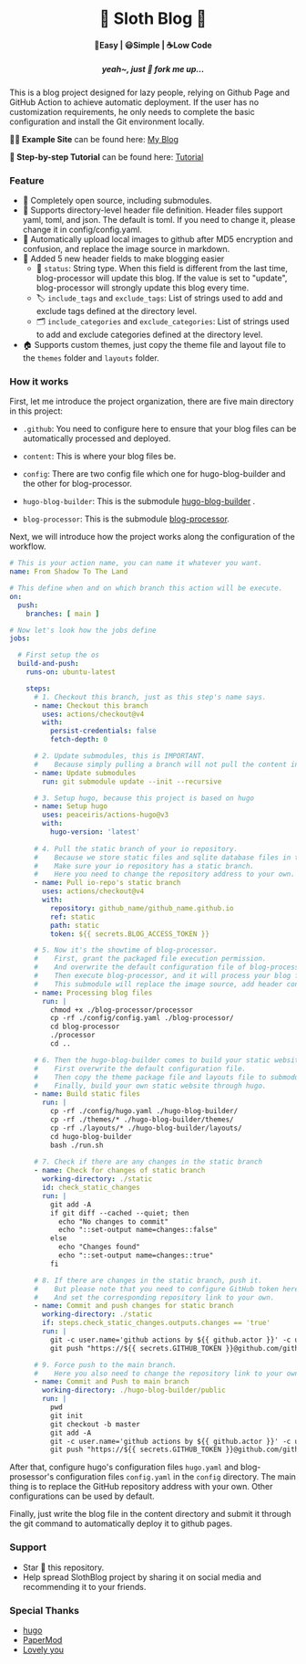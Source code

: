 <!-- # Sloth Blog -->
<h1 align=center> 🦥 Sloth Blog 🦥 </h1>

<h4 align=center> 🍳Easy | 😃Simple | ☕️Low Code </h4>

<h5 align=center> yeah~, just 🍴 fork me up...</h5>

This is a blog project designed for lazy people, relying on Github Page and GitHub Action to achieve automatic deployment.
If the user has no customization requirements, he only needs to complete the basic configuration and install the Git environment locally. 
<!-- 这是一个为懒人设计的博客项目, 依托于Github Page和GitHub Action实现自动化部署.  -->
<!-- 使用者如果没有定制化需求, 仅需完成基本配置, 在本地安装好Git环境即可使用. -->

**🧑‍💻 Example Site** can be found here: [My Blog](https://roaraeonliou.github.io/)

**📖 Step-by-step Tutorial** can be found here: [Tutorial](https://roaraeonliou.github.io/)

### Feature

- 👐 Completely open source, including submodules.
- 🎉 Supports directory-level header file definition. Header files support yaml, toml, and json. The default is toml. If you need to change it, please change it in config/config.yaml.
- 🤖 Automatically upload local images to github after MD5 encryption and confusion, and replace the image source in markdown.
- 🦾 Added 5 new header fields to make blogging easier
  - 📝 `status`: String type. When this field is different from the last time, blog-processor will update this blog. If the value is set to "update", blog-processor will strongly update this blog every time.
  - 🏷️ `include_tags` and `exclude_tags`: List of strings used to add and exclude tags defined at the directory level.
  - 🗂️ `include_categories` and `exclude_categories`: List of strings used to add and exclude categories defined at the directory level.
- 🏠 Supports custom themes, just copy the theme file and layout file to the `themes` folder and `layouts` folder.


### How it works

First, let me introduce the project organization, there are five main directory in this project:

- `.github`: You need to configure here to ensure that your blog files can be automatically processed and deployed.

- `content`: This is where your blog files be. 

- `config`: There are two config file which one for hugo-blog-builder and the other for blog-processor.

- `hugo-blog-builder`: This is the submodule [hugo-blog-builder](https://github.com/RoaraeonLiou/hugo-blog-builder) .

- `blog-processor`: This is the submodule [blog-processor](https://github.com/RoaraeonLiou/blog-processor).
  
Next, we will introduce how the project works along the configuration of the workflow.
```yaml
# This is your action name, you can name it whatever you want. 
name: From Shadow To The Land

# This define when and on which branch this action will be execute. 
on:
  push:
    branches: [ main ]

# Now let's look how the jobs define
jobs: 

  # First setup the os 
  build-and-push:
    runs-on: ubuntu-latest

    steps:
      # 1. Checkout this branch, just as this step's name says. 
      - name: Checkout this branch 
        uses: actions/checkout@v4
        with:
          persist-credentials: false
          fetch-depth: 0

      # 2. Update submodules, this is IMPORTANT. 
      #    Because simply pulling a branch will not pull the content in the submodule, you need to pull it manually.
      - name: Update submodules
        run: git submodule update --init --recursive

      # 3. Setup hugo, because this project is based on hugo
      - name: Setup hugo
        uses: peaceiris/actions-hugo@v3
        with:
          hugo-version: 'latest'
      
      # 4. Pull the static branch of your io repository.
      #    Because we store static files and sqlite database files in the static branch. 
      #    Make sure your io repository has a static branch.
      #    Here you need to change the repository address to your own.
      - name: Pull io-repo's static branch
        uses: actions/checkout@v4
        with:
          repository: github_name/github_name.github.io
          ref: static
          path: static
          token: ${{ secrets.BLOG_ACCESS_TOKEN }}

      # 5. Now it's the showtime of blog-processor.
      #    First, grant the packaged file execution permission.
      #    And overwrite the default configuration file of blog-processor with yours. 
      #    Then execute blog-processor, and it will process your blog files.
      #    This submodule will replace the image source, add header content, etc. to the markdown file according to your configuration.
      - name: Processing blog files 
        run: |
          chmod +x ./blog-processor/processor
          cp -rf ./config/config.yaml ./blog-processor/
          cd blog-processor
          ./processor
          cd ..

      # 6. Then the hugo-blog-builder comes to build your static website.
      #    First overwrite the default configuration file.
      #    Then copy the theme package file and layouts file to submodule.
      #    Finally, build your own static website through hugo.
      - name: Build static files
        run: |
          cp -rf ./config/hugo.yaml ./hugo-blog-builder/
          cp -rf ./themes/* ./hugo-blog-builder/themes/
          cp -rf ./layouts/* ./hugo-blog-builder/layouts/
          cd hugo-blog-builder
          bash ./run.sh
      
      # 7. Check if there are any changes in the static branch
      - name: Check for changes of static branch
        working-directory: ./static
        id: check_static_changes
        run: |
          git add -A
          if git diff --cached --quiet; then
            echo "No changes to commit"
            echo "::set-output name=changes::false"
          else
            echo "Changes found"
            echo "::set-output name=changes::true"
          fi

      # 8. If there are changes in the static branch, push it.
      #    But please note that you need to configure GitHub token here. 
      #    And set the corresponding repository link to your own.
      - name: Commit and push changes for static branch
        working-directory: ./static
        if: steps.check_static_changes.outputs.changes == 'true'
        run: |
          git -c user.name='github actions by ${{ github.actor }}' -c user.email='NO' commit -m 'update' 
          git push "https://${{ secrets.GITHUB_TOKEN }}@github.com/github_name/github_name.github.io.git" HEAD:static -f -q

      # 9. Force push to the main branch. 
      #    Here you also need to change the repository link to your own.
      - name: Commit and Push to main branch
        working-directory: ./hugo-blog-builder/public
        run: |
          pwd
          git init
          git checkout -b master
          git add -A
          git -c user.name='github actions by ${{ github.actor }}' -c user.email='NO' commit -m 'update' 
          git push "https://${{ secrets.GITHUB_TOKEN }}@github.com/github_name/github_name.github.io.git" HEAD:main -f -q
```

After that, configure hugo's configuration files `hugo.yaml` and blog-prosessor's configuration files `config.yaml` in the `config` directory. The main thing is to replace the GitHub repository address with your own. Other configurations can be used by default.

Finally, just write the blog file in the content directory and submit it through the git command to automatically deploy it to github pages.

### Support
- Star 🌟 this repository.
- Help spread SlothBlog project by sharing it on social media and recommending it to your friends. 

### Special Thanks
- [hugo](https://github.com/gohugoio/hugo)
- [PaperMod](https://github.com/adityatelange/hugo-PaperMod/tree/master)
- [Lovely you]()

